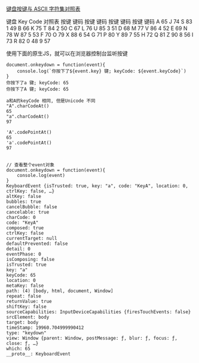 [键盘按键与 ASCII 字符集对照表](https://www.runoob.com/note/29592)

键盘 Key Code 对照表
按键	键码	按键	键码	按键	键码	按键	键码
A	    65	   J	  74	   S	  83	 1	    49
B	    66	   K	  75	   T	  84	 2	    50
C	    67	   L	  76	   U	  85	 3	    51
D	    68	   M	  77	   V	  86	 4	    52
E	    69	   N	  78	   W	  87	 5	    53
F	    70	   O	  79	   X	  88	 6	    54
G	    71	   P	  80	   Y	  89	 7	    55
H	    72	   Q	  81	   Z	  90	 8	    56
I	    73	   R	  82	   0	  48	 9	    57


使用下面的原生JS，就可以在浏览器控制台监听按键
```
document.onkeydown = function(event){
    console.log(`你按下了${event.key} 键; keyCode: ${event.keyCode}`)
}
你按下了a 键; keyCode: 65
你按下了A 键; keyCode: 65

a和A的keyCode 相同, 但是Unicode 不同
"A".charCodeAt()
65
"a".charCodeAt()
97

'A'.codePointAt()
65
'a'.codePointAt()
97


// 查看整个event对象
document.onkeydown = function(event){
    console.log(event)
}
KeyboardEvent {isTrusted: true, key: "a", code: "KeyA", location: 0, ctrlKey: false, …}
altKey: false
bubbles: true
cancelBubble: false
cancelable: true
charCode: 0
code: "KeyA"
composed: true
ctrlKey: false
currentTarget: null
defaultPrevented: false
detail: 0
eventPhase: 0
isComposing: false
isTrusted: true
key: "a"
keyCode: 65
location: 0
metaKey: false
path: (4) [body, html, document, Window]
repeat: false
returnValue: true
shiftKey: false
sourceCapabilities: InputDeviceCapabilities {firesTouchEvents: false}
srcElement: body
target: body
timeStamp: 19960.704999990412
type: "keydown"
view: Window {parent: Window, postMessage: ƒ, blur: ƒ, focus: ƒ, close: ƒ, …}
which: 65
__proto__: KeyboardEvent
```